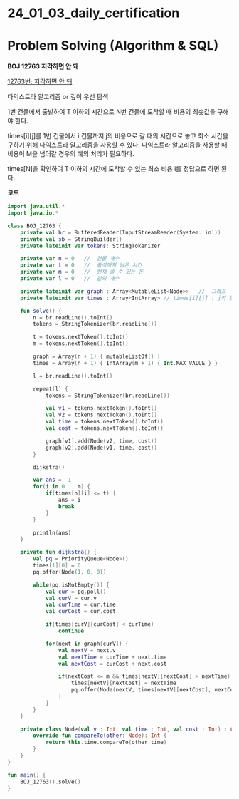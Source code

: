# 24_01_03_daily_certification

# Problem Solving (Algorithm & SQL)

**BOJ 12763 지각하면 안 돼**

[12763번: 지각하면 안 돼](https://www.acmicpc.net/problem/12763)

다익스트라 알고리즘 or 깊이 우선 탐색

1번 건물에서 출발하여 T 이하의 시간으로 N번 건물에 도착할 때 비용의 최솟값을 구해야 한다.

times[i][j]를 1번 건물에서 i 건물까지 j의 비용으로 갈 때의 시간으로 놓고 최소 시간을 구하기 위해 다익스트라 알고리즘을 사용할 수 있다. 다익스트라 알고리즘을 사용할 때 비용이 M을 넘어갈 경우의 예외 처리가 필요하다.

times[N]을 확인하여 T 이하의 시간에 도착할 수 있는 최소 비용 i를 정답으로 하면 된다.

**코드**

```kotlin
import java.util.*
import java.io.*

class BOJ_12763 {
    private val br = BufferedReader(InputStreamReader(System.`in`))
    private val sb = StringBuilder()
    private lateinit var tokens: StringTokenizer

    private var n = 0   //  건물 개수
    private var t = 0   //  출석까지 남은 시간
    private var m = 0   //  현재 쓸 수 있는 돈
    private var l = 0   //  길의 개수

    private lateinit var graph : Array<MutableList<Node>>   //  그래프
    private lateinit var times : Array<IntArray> // times[i][j] : j의 돈으로 1에서 i까지 가는데 걸리는 최소 시간

    fun solve() {
        n = br.readLine().toInt()
        tokens = StringTokenizer(br.readLine())

        t = tokens.nextToken().toInt()
        m = tokens.nextToken().toInt()

        graph = Array(n + 1) { mutableListOf() }
        times = Array(n + 1) { IntArray(m + 1) { Int.MAX_VALUE } }

        l = br.readLine().toInt()

        repeat(l) {
            tokens = StringTokenizer(br.readLine())

            val v1 = tokens.nextToken().toInt()
            val v2 = tokens.nextToken().toInt()
            val time = tokens.nextToken().toInt()
            val cost = tokens.nextToken().toInt()

            graph[v1].add(Node(v2, time, cost))
            graph[v2].add(Node(v1, time, cost))
        }

        dijkstra()

        var ans = -1
        for(i in 0 .. m) {
            if(times[n][i] <= t) {
                ans = i
                break
            }
        }

        println(ans)
    }

    private fun dijkstra() {
        val pq = PriorityQueue<Node>()
        times[1][0] = 0
        pq.offer(Node(1, 0, 0))

        while(pq.isNotEmpty()) {
            val cur = pq.poll()
            val curV = cur.v
            val curTime = cur.time
            val curCost = cur.cost

            if(times[curV][curCost] < curTime)
                continue

            for(next in graph[curV]) {
                val nextV = next.v
                val nextTime = curTime + next.time
                val nextCost = curCost + next.cost

                if(nextCost <= m && times[nextV][nextCost] > nextTime) {
                    times[nextV][nextCost] = nextTime
                    pq.offer(Node(nextV, times[nextV][nextCost], nextCost))
                }
            }
        }
    }

    private class Node(val v : Int, val time : Int, val cost : Int) : Comparable<Node> {
        override fun compareTo(other: Node): Int {
            return this.time.compareTo(other.time)
        }
    }
}

fun main() {
    BOJ_12763().solve()
}
```